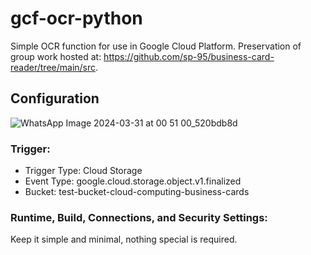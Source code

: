 # gcf-ocr-python
Simple OCR function for use in Google Cloud Platform. Preservation of group work hosted at: https://github.com/sp-95/business-card-reader/tree/main/src.
## Configuration
![WhatsApp Image 2024-03-31 at 00 51 00_520bdb8d](https://github.com/nwtaf/gcf-ocr-python/assets/112997769/c9e94c4e-44ac-40fe-add3-86bb8c631ea0)
### Trigger:
- Trigger Type: Cloud Storage
- Event Type: google.cloud.storage.object.v1.finalized
- Bucket: test-bucket-cloud-computing-business-cards

### Runtime, Build, Connections, and Security Settings:
Keep it simple and minimal, nothing special is required. 
